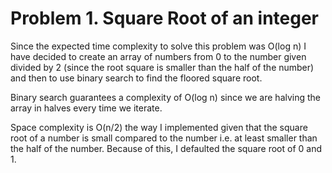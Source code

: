 # Problem 1. Square Root of an integer

Since the expected time complexity to solve this problem was O(log n) I have decided to create an array of numbers from 
0 to the number given divided by 2 (since the root square is smaller than the half of the number) and then to use binary
 search to find the floored square root.

Binary search guarantees a complexity of O(log n) since we are halving the array in halves every time we iterate.

Space complexity is O(n/2) the way I implemented given that the square root of a number is small compared to the number
  i.e. at least smaller than the half of the number. Because of this, I defaulted the square root of 0 and 1.